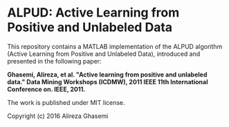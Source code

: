 # ALPUD: Active Learning from Positive and Unlabeled Data
This repository contains a MATLAB implementation of the ALPUD algorithm (Active Learning from Positive and Unlabeled Data), introduced and presented in the following paper:

**Ghasemi, Alireza, et al. "Active learning from positive and unlabeled data." Data Mining Workshops (ICDMW), 2011 IEEE 11th International Conference on. IEEE, 2011.**


The work is published under MIT license. 

Copyright (c) 2016 Alireza Ghasemi
 
